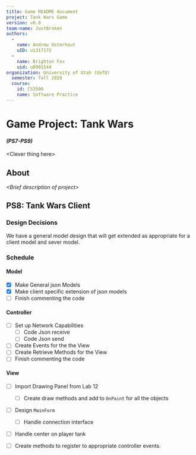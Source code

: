 ```yaml
---
title: Game README document
project: Tank Wars Game
version: v0.0
team-name: JustBroken
authors: 
  -
    name: Andrew Osterhout
    uID: u1317172
  -
    name: Brighton Fox
    uid: u0981544
organization: University of Utah (UofU)
  semester: fall 2020
  course: 
    id: CS3500
    name: Software Practice
---
```

<!-- << HTML Header for html stuff >> -->




<!-- << Begin Markdown Document >> -->

  Game Project: Tank Wars 
===========================
#### _(PS7-PS9)_

&lt;Clever thing here&gt;

## About
_&lt;Brief description of project&gt;_


## PS8: Tank Wars Client
<!-- 
  *   README Requirements 
  * =======================
  *   (From PS8 assignment brief)
  * Your project README should document all of your design decisions, 
  *   as well as detailing any features you wish the graders to be aware of.
  *
  * This file will be the "first stop" when your work is being evaluated. 
  * Set the tone by doing a good job describing what works and doesn't work, 
  *   as well as listing interesting things (i.e., features) 
  *   that you would like the graders to be aware of. 
  -->

### Design Decisions
We have a general model design that will get extended as appropriate for a client model and sever model.

### Schedule
#### Model
-[X] Make General json Models
-[X] Make client specific extension of json models
-[ ] Finish commenting the code

#### Controller
-[ ] Set up Network Capabilities
  -[ ] Code Json receive
  -[ ] Code Json send
-[ ] Create Events for the the View
-[ ] Create Retrieve Methods for the View
-[ ] Finish commenting the code

#### View 
-[ ] Import Drawing Panel from Lab 12
  -[ ] Create draw methods and add to `OnPaint` for all the objects
-[ ] Design `MainForm`
  -[ ] Handle connection interface
-[ ] Handle center on player tank
-[ ] Create methods to register to appropriate controller events.



<!-- << End of Markdown Document >> -->
